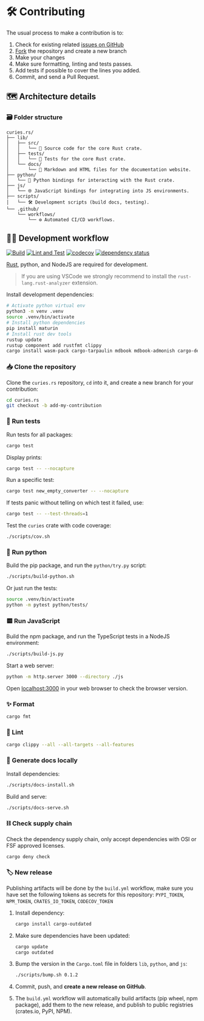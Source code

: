 # 🛠️ Contributing

The usual process to make a contribution is to:

1. Check for existing related [issues on GitHub](https://github.com/biopragmatics/curies.rs/issues)
2. [Fork](https://github.com/biopragmatics/curies.rs/fork) the repository and create a new branch
3. Make your changes
4. Make sure formatting, linting and tests passes.
5. Add tests if possible to cover the lines you added.
6. Commit, and send a Pull Request.

## ️🗺️ Architecture details

### 🗃️ Folder structure

```
curies.rs/
├── lib/
│   ├── src/
│   │   └── 🦀 Source code for the core Rust crate.
│   ├── tests/
│   │   └── 🧪 Tests for the core Rust crate.
│   └── docs/
│       └── 📖 Markdown and HTML files for the documentation website.
├── python/
│   └── 🐍 Python bindings for interacting with the Rust crate.
├── js/
│   └── 🌐 JavaScript bindings for integrating into JS environments.
├── scripts/
│   └── 🛠️ Development scripts (build docs, testing).
└── .github/
    └── workflows/
        └── ⚙️ Automated CI/CD workflows.
```

## 🧑‍💻 Development workflow

[![Build](https://github.com/biopragmatics/curies.rs/actions/workflows/build.yml/badge.svg)](https://github.com/biopragmatics/curies.rs/actions/workflows/build.yml) [![Lint and Test](https://github.com/biopragmatics/curies.rs/actions/workflows/test.yml/badge.svg)](https://github.com/biopragmatics/curies.rs/actions/workflows/test.yml) [![codecov](https://codecov.io/gh/biopragmatics/curies.rs/graph/badge.svg?token=BF15PSO6GN)](https://codecov.io/gh/biopragmatics/curies.rs) [![dependency status](https://deps.rs/repo/github/biopragmatics/curies.rs/status.svg)](https://deps.rs/repo/github/biopragmatics/curies.rs)

[Rust](https://www.rust-lang.org/tools/install), python, and NodeJS are required for development.

> If you are using VSCode we strongly recommend to install the `rust-lang.rust-analyzer` extension.

Install development dependencies:

```bash
# Activate python virtual env
python3 -m venv .venv
source .venv/bin/activate
# Install python dependencies
pip install maturin
# Install rust dev tools
rustup update
rustup component add rustfmt clippy
cargo install wasm-pack cargo-tarpaulin mdbook mdbook-admonish cargo-deny
```

### 📥️ Clone the repository

Clone the `curies.rs` repository, `cd` into it, and create a new branch for your contribution:

```bash
cd curies.rs
git checkout -b add-my-contribution
```

### 🧪 Run tests

Run tests for all packages:

```bash
cargo test
```

Display prints:

```bash
cargo test -- --nocapture
```

Run a specific test:

```bash
cargo test new_empty_converter -- --nocapture
```

If tests panic without telling on which test it failed, use:

```bash
cargo test -- --test-threads=1
```

Test the `curies` crate with code coverage:

```bash
./scripts/cov.sh
```

### 🐍 Run python

Build the pip package, and run the `python/try.py` script:

```bash
./scripts/build-python.sh
```

Or just run the tests:

```bash
source .venv/bin/activate
python -m pytest python/tests/
```

### 🟨 Run JavaScript

Build the npm package, and run the TypeScript tests in a NodeJS environment:

```bash
./scripts/build-js.py
```

Start a web server:

```bash
python -m http.server 3000 --directory ./js
```

Open [localhost:3000](http://localhost:3000) in your web browser to check the browser version.

### ✨ Format

```bash
cargo fmt
```

### 🧹 Lint

```bash
cargo clippy --all --all-targets --all-features
```

### 📖 Generate docs locally

Install dependencies:

```bash
./scripts/docs-install.sh
```

Build and serve:

```bash
./scripts/docs-serve.sh
```

### ️⛓️ Check supply chain

Check the dependency supply chain, only accept dependencies with OSI or FSF approved licenses.

```bash
cargo deny check
```

### 🏷️ New release

Publishing artifacts will be done by the `build.yml` workflow, make sure you have set the following tokens as secrets
for this repository: `PYPI_TOKEN`, `NPM_TOKEN`, `CRATES_IO_TOKEN`, `CODECOV_TOKEN`

1. Install dependency:

   ```bash
   cargo install cargo-outdated
   ```

2. Make sure dependencies have been updated:

   ```bash
   cargo update
   cargo outdated
   ```

3. Bump the version in the `Cargo.toml` file in folders `lib`, `python`, and `js`:

   ```bash
   ./scripts/bump.sh 0.1.2
   ```

4. Commit, push, and **create a new release on GitHub**.

5. The `build.yml` workflow will automatically build artifacts (pip wheel, npm package), add them to the new release,
   and publish to public registries (crates.io, PyPI, NPM).
